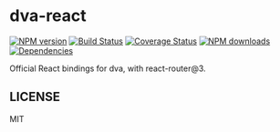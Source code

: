 # dva-react

[![NPM version](https://img.shields.io/npm/v/dva-react-router-3.svg?style=flat)](https://npmjs.org/package/dva-react-router-3)
[![Build Status](https://img.shields.io/travis/dvajs/dva-react-router-3.svg?style=flat)](https://travis-ci.org/dvajs/dva-react-router-3)
[![Coverage Status](https://img.shields.io/coveralls/dvajs/dva-react-router-3.svg?style=flat)](https://coveralls.io/r/dvajs/dva-react-router-3)
[![NPM downloads](http://img.shields.io/npm/dm/dva-react-router-3.svg?style=flat)](https://npmjs.org/package/dva-react-router-3)
[![Dependencies](https://david-dm.org/dvajs/dva-react-router-3/status.svg)](https://david-dm.org/dvajs/dva-react-router-3)

Official React bindings for dva, with react-router@3.

## LICENSE

MIT
